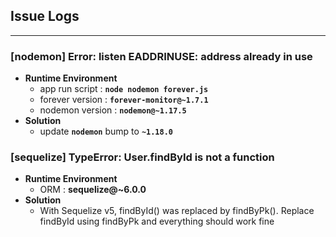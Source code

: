 ## Issue Logs

-----

### [nodemon] Error: listen EADDRINUSE: address already in use
+   **Runtime Environment**
    +   app run script : **`node nodemon forever.js`**
    +   forever version : **`forever-monitor@~1.7.1`**
    +   nodemon version : **`nodemon@~1.17.5`**
+   **Solution**
    +   update **`nodemon`** bump to **`~1.18.0`**

### [sequelize] TypeError: User.findById is not a function
+   **Runtime Environment**
    +   ORM : **sequelize@~6.0.0**
+   **Solution**
    +   With Sequelize v5, findById() was replaced by findByPk(). Replace findById using findByPk and everything should work fine
